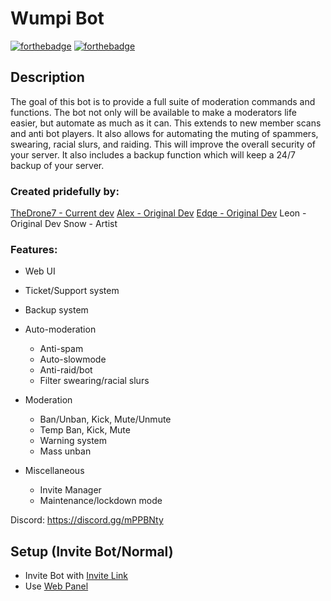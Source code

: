 Wumpi Bot
=========
[![forthebadge](https://forthebadge.com/images/badges/made-with-javascript.svg)](https://nodejs.org/en/) [![forthebadge](https://forthebadge.com/images/badges/for-you.svg)]()

## Description
The goal of this bot is to provide a full suite of moderation commands and functions. The bot not only will be available to make a moderators life easier, but automate as much as it can. This extends to new member scans and anti bot players. It also allows for automating the muting of spammers, swearing, racial slurs, and raiding. This will improve the overall security of your server. It also includes a backup function which will keep a 24/7 backup of your server.

### Created pridefully by:
[TheDrone7 - Current dev](https://thedrone7.repl.co)
[Alex - Original Dev](https://github.com/alex5219/)
[Edqe - Original Dev](https://github.com/Edqe14/)
Leon - Original Dev
Snow - Artist

### Features:
- Web UI
- Ticket/Support system
- Backup system
- Auto-moderation
  - Anti-spam
  - Auto-slowmode
  - Anti-raid/bot
  - Filter swearing/racial slurs
  
- Moderation
  - Ban/Unban, Kick, Mute/Unmute
  - Temp Ban, Kick, Mute
  - Warning system
  - Mass unban
  
- Miscellaneous
  - Invite Manager
  - Maintenance/lockdown mode

Discord:
https://discord.gg/mPPBNty

## Setup (Invite Bot/Normal)
- Invite Bot with [Invite Link](https://discordapp.com/oauth2/authorize?client_id=592568340485111827&permissions=8&scope=bot)
- Use [Web Panel](https://panel.wumpi.xyz/)

